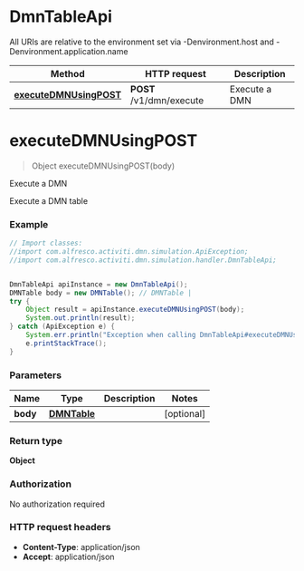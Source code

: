 # DmnTableApi

All URIs are relative to the environment set via -Denvironment.host and -Denvironment.application.name

Method | HTTP request | Description
------------- | ------------- | -------------
[**executeDMNUsingPOST**](DmnTableApi.md#executeDMNUsingPOST) | **POST** /v1/dmn/execute | Execute a DMN

<a name="executeDMNUsingPOST"></a>
# **executeDMNUsingPOST**
> Object executeDMNUsingPOST(body)

Execute a DMN

Execute a DMN table

### Example
```java
// Import classes:
//import com.alfresco.activiti.dmn.simulation.ApiException;
//import com.alfresco.activiti.dmn.simulation.handler.DmnTableApi;


DmnTableApi apiInstance = new DmnTableApi();
DMNTable body = new DMNTable(); // DMNTable | 
try {
    Object result = apiInstance.executeDMNUsingPOST(body);
    System.out.println(result);
} catch (ApiException e) {
    System.err.println("Exception when calling DmnTableApi#executeDMNUsingPOST");
    e.printStackTrace();
}
```

### Parameters

Name | Type | Description  | Notes
------------- | ------------- | ------------- | -------------
 **body** | [**DMNTable**](DMNTable.md)|  | [optional]

### Return type

**Object**

### Authorization

No authorization required

### HTTP request headers

 - **Content-Type**: application/json
 - **Accept**: application/json

